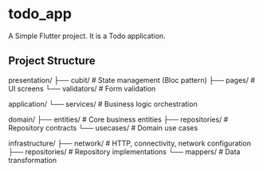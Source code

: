 # todo_app

A Simple Flutter project. It is a Todo application.

## Project Structure

presentation/
├── cubit/ # State management (Bloc pattern)
├── pages/ # UI screens
└── validators/ # Form validation

application/
└── services/ # Business logic orchestration

domain/
├── entities/ # Core business entities
├── repositories/ # Repository contracts
└── usecases/ # Domain use cases

infrastructure/
├── network/ # HTTP, connectivity, network configuration
├── repositories/ # Repository implementations
└── mappers/ # Data transformation
